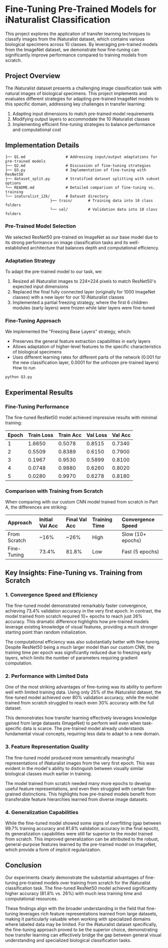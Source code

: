 # Fine-Tuning Pre-Trained Models for iNaturalist Classification

This project explores the application of transfer learning techniques to classify images from the iNaturalist dataset, which contains various biological specimens across 10 classes. By leveraging pre-trained models from the ImageNet dataset, we demonstrate how fine-tuning can significantly improve performance compared to training models from scratch.

## Project Overview

The iNaturalist dataset presents a challenging image classification task with natural images of biological specimens. This project implements and evaluates different strategies for adapting pre-trained ImageNet models to this specific domain, addressing key challenges in transfer learning:

1. Adapting input dimensions to match pre-trained model requirements
2. Modifying output layers to accommodate the 10 iNaturalist classes
3. Implementing efficient fine-tuning strategies to balance performance and computational cost

## Implementation Details
```
├── Q1.md                  # Addressing input/output adaptations for pre-trained models
├── Q2.md                  # Discussion of fine-tuning strategies
├── Q3.py                  # Implementation of fine-tuning with ResNet50
├── dataset_split.py       # Stratified dataset splitting with subset options
└── README.md              # Detailed comparison of fine-tuning vs. training 
└── inaturalist_12k/       # Dataset directory
                    ├── train/       # Training data into 10 class folders
                    └── val/         # Validation data into 10 class folders
```

### Pre-Trained Model Selection

We selected ResNet50 pre-trained on ImageNet as our base model due to its strong performance on image classification tasks and its well-established architecture that balances depth and computational efficiency.

### Adaptation Strategy

To adapt the pre-trained model to our task, we:

1. Resized all iNaturalist images to 224×224 pixels to match ResNet50's expected input dimensions
2. Replaced the final fully connected layer (originally for 1000 ImageNet classes) with a new layer for our 10 iNaturalist classes
3. Implemented a partial freezing strategy, where the first 6 children modules (early layers) were frozen while later layers were fine-tuned

### Fine-Tuning Approach

We implemented the "Freezing Base Layers" strategy, which:

- Preserves the general feature extraction capabilities in early layers
- Allows adaptation of higher-level features to the specific characteristics of biological specimens
- Uses different learning rates for different parts of the network (0.001 for the new classification layer, 0.0001 for the unfrozen pre-trained layers) <br>
How to run
```
python Q3.py
```


## Experimental Results

### Fine-Tuning Performance

The fine-tuned ResNet50 model achieved impressive results with minimal training:


| Epoch | Train Loss | Train Acc | Val Loss | Val Acc |
| :-- | :-- | :-- | :-- | :-- |
| 1 | 1.6650 | 0.5078 | 0.8515 | 0.7340 |
| 2 | 0.5509 | 0.8389 | 0.6150 | 0.7900 |
| 3 | 0.1967 | 0.9530 | 0.5899 | 0.8100 |
| 4 | 0.0748 | 0.9880 | 0.6260 | 0.8020 |
| 5 | 0.0280 | 0.9970 | 0.6278 | 0.8180 |

### Comparison with Training from Scratch

When comparing with our custom CNN model trained from scratch in Part A, the differences are striking:


| Approach | Initial Val Acc | Final Val Acc | Training Time | Convergence Speed |
| :-- | :-- | :-- | :-- | :-- |
| From Scratch | ~16% | ~26% | High | Slow (10+ epochs) |
| Fine-Tuning | 73.4% | 81.8% | Low | Fast (5 epochs) |

## Key Insights: Fine-Tuning vs. Training from Scratch

### 1. Convergence Speed and Efficiency

The fine-tuned model demonstrated remarkably faster convergence, achieving 73.4% validation accuracy in the very first epoch. In contrast, the model trained from scratch required 10+ epochs to reach just 26% accuracy. This dramatic difference highlights how pre-trained models leverage existing knowledge of visual features, providing a much stronger starting point than random initialization.

The computational efficiency was also substantially better with fine-tuning. Despite ResNet50 being a much larger model than our custom CNN, the training time per epoch was significantly reduced due to freezing early layers, which limits the number of parameters requiring gradient computation.

### 2. Performance with Limited Data

One of the most striking advantages of fine-tuning was its ability to perform well with limited training data. Using only 25% of the iNaturalist dataset, the fine-tuned model achieved over 80% validation accuracy, while the model trained from scratch struggled to reach even 30% accuracy with the full dataset.

This demonstrates how transfer learning effectively leverages knowledge gained from large datasets (ImageNet) to perform well even when task-specific data is scarce. The pre-trained model already understands fundamental visual concepts, requiring less data to adapt to a new domain.

### 3. Feature Representation Quality

The fine-tuned model produced more semantically meaningful representations of iNaturalist images from the very first epoch. This was evident in the model's ability to distinguish between visually similar biological classes much earlier in training.

The model trained from scratch needed many more epochs to develop useful feature representations, and even then struggled with certain fine-grained distinctions. This highlights how pre-trained models benefit from transferable feature hierarchies learned from diverse image datasets.

### 4. Generalization Capabilities

While the fine-tuned model showed some signs of overfitting (gap between 99.7% training accuracy and 81.8% validation accuracy in the final epoch), its generalization capabilities were still far superior to the model trained from scratch. This improved generalization can be attributed to the robust, general-purpose features learned by the pre-trained model on ImageNet, which provide a form of implicit regularization.

## Conclusion

Our experiments clearly demonstrate the substantial advantages of fine-tuning pre-trained models over training from scratch for the iNaturalist classification task. The fine-tuned ResNet50 model achieved significantly higher accuracy (81.8% vs. 26%) with much less training time and computational resources.

These findings align with the broader understanding in the field that fine-tuning leverages rich feature representations learned from large datasets, making it particularly valuable when working with specialized domains where labeled data may be limited. For the iNaturalist dataset specifically, the fine-tuning approach proved to be the superior choice, demonstrating how transfer learning can effectively bridge the gap between general visual understanding and specialized biological classification tasks.

